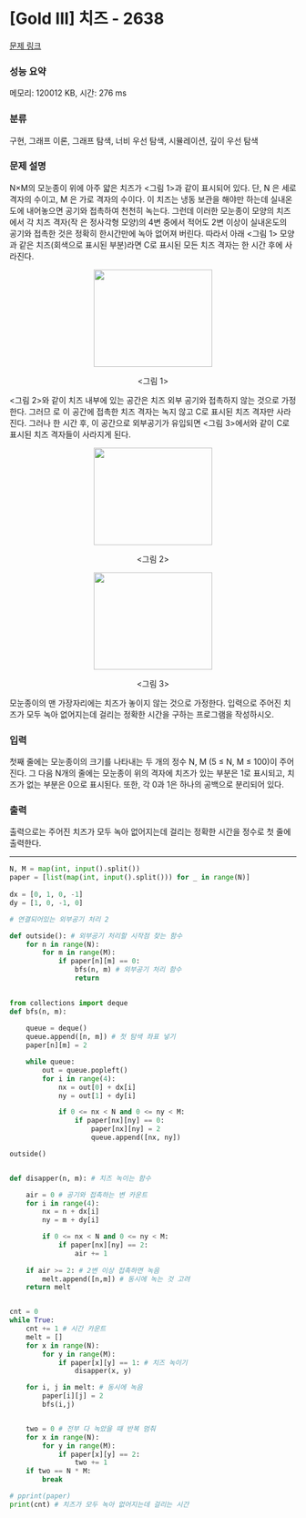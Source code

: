 # [Gold III] 치즈 - 2638 

[문제 링크](https://www.acmicpc.net/problem/2638) 

### 성능 요약

메모리: 120012 KB, 시간: 276 ms

### 분류

구현, 그래프 이론, 그래프 탐색, 너비 우선 탐색, 시뮬레이션, 깊이 우선 탐색

### 문제 설명

<p>N×M의 모눈종이 위에 아주 얇은 치즈가 <그림 1>과 같이 표시되어 있다. 단, N 은 세로 격자의 수이고, M 은 가로 격자의 수이다. 이 치즈는 냉동 보관을 해야만 하는데 실내온도에 내어놓으면 공기와 접촉하여 천천히 녹는다. 그런데 이러한 모눈종이 모양의 치즈에서 각 치즈 격자(작 은 정사각형 모양)의 4변 중에서 적어도 2변 이상이 실내온도의 공기와 접촉한 것은 정확히 한시간만에 녹아 없어져 버린다. 따라서 아래 <그림 1> 모양과 같은 치즈(회색으로 표시된 부분)라면 C로 표시된 모든 치즈 격자는 한 시간 후에 사라진다.</p>

<p style="text-align: center;"><img alt="" src="https://upload.acmicpc.net/a4998beb-104c-4e37-b3d7-fd91cd81464a/-/preview/" style="width: 208px; height: 171px;"></p>

<p style="text-align: center;"><그림 1></p>

<p><그림 2>와 같이 치즈 내부에 있는 공간은 치즈 외부 공기와 접촉하지 않는 것으로 가정한다. 그러므 로 이 공간에 접촉한 치즈 격자는 녹지 않고 C로 표시된 치즈 격자만 사라진다. 그러나 한 시간 후, 이 공간으로 외부공기가 유입되면 <그림 3>에서와 같이 C로 표시된 치즈 격자들이 사라지게 된다.</p>

<p style="text-align: center;"><img alt="" src="https://upload.acmicpc.net/e5d519ee-53ea-40a6-b970-710cca0db128/-/preview/" style="width: 208px; height: 171px;"></p>

<p style="text-align: center;"><그림 2></p>

<p style="text-align: center;"><img alt="" src="https://upload.acmicpc.net/a00b876a-86dc-4a82-a030-603a9b1593cc/-/preview/" style="width: 208px; height: 171px;"></p>

<p style="text-align: center;"><그림 3></p>

<p>모눈종이의 맨 가장자리에는 치즈가 놓이지 않는 것으로 가정한다. 입력으로 주어진 치즈가 모두 녹아 없어지는데 걸리는 정확한 시간을 구하는 프로그램을 작성하시오.</p>

### 입력 

 <p>첫째 줄에는 모눈종이의 크기를 나타내는 두 개의 정수 N, M (5 ≤ N, M ≤ 100)이 주어진다. 그 다음 N개의 줄에는 모눈종이 위의 격자에 치즈가 있는 부분은 1로 표시되고, 치즈가 없는 부분은 0으로 표시된다. 또한, 각 0과 1은 하나의 공백으로 분리되어 있다.</p>

### 출력 

 <p>출력으로는 주어진 치즈가 모두 녹아 없어지는데 걸리는 정확한 시간을 정수로 첫 줄에 출력한다.</p>

---
```python
N, M = map(int, input().split())
paper = [list(map(int, input().split())) for _ in range(N)]
                                                                                                                                                                                                                                                                                                                                                                                                                                                                                                                                                                                                                                                                                                                                                                                                                                                                                                                                                                                                                                                                                                                                                                                                                                                                                     
dx = [0, 1, 0, -1]
dy = [1, 0, -1, 0]

# 연결되어있는 외부공기 처리 2

def outside(): # 외부공기 처리할 시작점 찾는 함수
    for n in range(N):
        for m in range(M):
            if paper[n][m] == 0:
                bfs(n, m) # 외부공기 처리 함수
                return
            

from collections import deque
def bfs(n, m):
    
    queue = deque()
    queue.append([n, m]) # 첫 탐색 좌표 넣기
    paper[n][m] = 2

    while queue:
        out = queue.popleft()
        for i in range(4):
            nx = out[0] + dx[i]
            ny = out[1] + dy[i]

            if 0 <= nx < N and 0 <= ny < M:
                if paper[nx][ny] == 0:
                    paper[nx][ny] = 2
                    queue.append([nx, ny])

outside()


def disapper(n, m): # 치즈 녹이는 함수

    air = 0 # 공기와 접촉하는 변 카운트
    for i in range(4): 
        nx = n + dx[i]
        ny = m + dy[i]

        if 0 <= nx < N and 0 <= ny < M:
            if paper[nx][ny] == 2:
                air += 1
    
    if air >= 2: # 2변 이상 접촉하면 녹음
        melt.append([n,m]) # 동시에 녹는 것 고려
    return melt


cnt = 0
while True: 
    cnt += 1 # 시간 카운트
    melt = []
    for x in range(N):
        for y in range(M):
            if paper[x][y] == 1: # 치즈 녹이기
                disapper(x, y)

    for i, j in melt: # 동시에 녹음
        paper[i][j] = 2
        bfs(i,j)


    two = 0 # 전부 다 녹았을 때 반복 멈춰
    for x in range(N):
        for y in range(M):
            if paper[x][y] == 2:
                two += 1
    if two == N * M:
        break

# pprint(paper)
print(cnt) # 치즈가 모두 녹아 없어지는데 걸리는 시간
```
